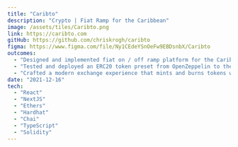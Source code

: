 ```yaml
---
title: "Caribto"
description: "Crypto | Fiat Ramp for the Caribbean"
image: /assets/tiles/Caribto.png
link: https://caribto.com
gitHub: https://github.com/chriskrogh/caribto
figma: https://www.figma.com/file/Ny1CEdeYSnOeFw9EBDsnbX/Caribto
outcomes:
  - "Designed and implemented fiat on / off ramp platform for the Caribbean."
  - "Tested and deployed an ERC20 token preset from OpenZeppelin to the Polygon Mumbai test network using Hardhat."
  - "Crafted a modern exchange experience that mints and burns tokens with React, Ethers and NextJS."
date: "2021-12-16"
tech:
  - "React"
  - "NextJS"
  - "Ethers"
  - "Hardhat"
  - "Chai"
  - "TypeScript"
  - "Solidity"
---
```

